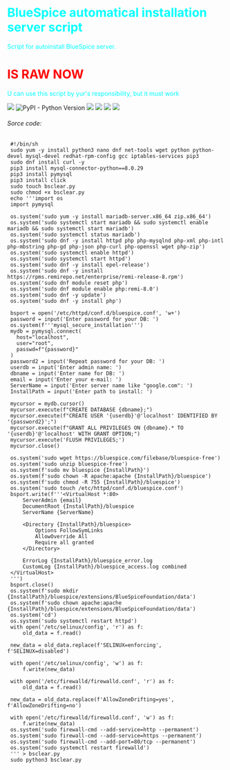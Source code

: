 <h1 style="color:cyan;">BlueSpice automatical installation server script</h1>
<a style="color:cyan">Script for autoinstall BlueSpice server.</a>
<h1 style="color:red;">IS RAW NOW</h1>  

<!DOCTYPE html>
<html>
<head>
</head>
<body>
<p {
  style="color:cyan;"
}>U can use this script by yur's responsibility, but it must work</p>
<img src=https://img.shields.io/badge/shell_script-%23121011.svg?style=for-the-badge&logo=gnu-bash&logoColor=white>
<img alt="PyPI - Python Version" src="https://img.shields.io/pypi/pyversions/Django?style=plastic">
<img src=https://img.shields.io/badge/cent%20os-002260?style=for-the-badge&logo=centos&logoColor=F0F0F0>
<img src=https://img.shields.io/badge/-Rocky%20Linux-%2310B981?style=for-the-badge&logo=rockylinux&logoColor=white>
<img src=https://img.shields.io/badge/Red%20Hat-EE0000?style=for-the-badge&logo=redhat&logoColor=white>
<img src=https://img.shields.io/badge/python-3670A0?style=for-the-badge&logo=python&logoColor=ffdd54>


</body>
</html>
<h6>Sorce code:</h6>

 ```console
  #!/bin/sh
  sudo yum -y install python3 nano dnf net-tools wget python python-devel mysql-devel redhat-rpm-config gcc iptables-services pip3
  sudo dnf install curl -y
  pip3 install mysql-connector-python==8.0.29
  pip3 install pymysql
  pip3 install click
  sudo touch bsclear.py
  sudo chmod +x bsclear.py
  echo '''import os
  import pymysql

  os.system('sudo yum -y install mariadb-server.x86_64 zip.x86_64')
  os.system('sudo systemctl start mariadb && sudo systemctl enable mariadb && sudo systemctl start mariadb')
  os.system('sudo systemctl status mariadb')
  os.system('sudo dnf -y install httpd php php-mysqlnd php-xml php-intl php-mbstring php-gd php-json php-curl php-openssl wget php-zip')
  os.system('sudo systemctl enable httpd')
  os.system('sudo systemctl start httpd')
  os.system('sudo dnf -y install epel-release')
  os.system('sudo dnf -y install https://rpms.remirepo.net/enterprise/remi-release-8.rpm')
  os.system('sudo dnf module reset php')
  os.system('sudo dnf module enable php:remi-8.0')
  os.system('sudo dnf -y update')
  os.system('sudo dnf -y install php')

  bsport = open('/etc/httpd/conf.d/bluespice.conf', 'w+')
  password = input('Enter password for your DB: ')
  os.system(f'''mysql_secure_installation''')
  mydb = pymysql.connect(
    host="localhost",
    user="root",
    passwd=f"{password}"
  )
  password2 = input('Repeat password for your DB: ')
  userdb = input('Enter admin name: ')
  dbname = input('Enter name for DB: ')
  email = input('Enter your e-mail: ')
  ServerName = input('Enter server name like "google.com": ')
  InstallPath = input('Enter path to install: ')

  mycursor = mydb.cursor()
  mycursor.execute(f"CREATE DATABASE {dbname};")
  mycursor.execute(f"CREATE USER '{userdb}'@'localhost' IDENTIFIED BY '{password2}';")
  mycursor.execute(f"GRANT ALL PRIVILEGES ON {dbname}.* TO '{userdb}'@'localhost' WITH GRANT OPTION;")
  mycursor.execute('FLUSH PRIVILEGES;')
  mycursor.close()

  os.system('sudo wget https://bluespice.com/filebase/bluespice-free')
  os.system('sudo unzip bluespice-free')
  os.system(f'sudo mv bluespice {InstallPath}')
  os.system(f'sudo chown -R apache:apache {InstallPath}/bluespice')
  os.system(f'sudo chmod -R 755 {InstallPath}/bluespice')
  os.system('sudo touch /etc/httpd/conf.d/bluespice.conf')
  bsport.write(f'''<VirtualHost *:80>
      ServerAdmin {email}
      DocumentRoot {InstallPath}/bluespice
      ServerName {ServerName}

      <Directory {InstallPath}/bluespice>
          Options FollowSymLinks
          AllowOverride All
          Require all granted
      </Directory>

      ErrorLog {InstallPath}/bluespice_error.log
      CustomLog {InstallPath}/bluespice_access.log combined
  </VirtualHost>
  ''')
  bsport.close()
  os.system(f'sudo mkdir {InstallPath}/bluespice/extensions/BlueSpiceFoundation/data')
  os.system(f'sudo chown apache:apache {InstallPath}/bluespice/extensions/BlueSpiceFoundation/data')
  os.system('cd')
  os.system('sudo systemctl restart httpd')
  with open('/etc/selinux/config', 'r') as f:
      old_data = f.read()

  new_data = old_data.replace(f'SELINUX=enforcing', f'SELINUX=disabled')

  with open('/etc/selinux/config', 'w') as f:
      f.write(new_data)

  with open('/etc/firewalld/firewalld.conf', 'r') as f:
      old_data = f.read()

  new_data = old_data.replace(f'AllowZoneDrifting=yes', f'AllowZoneDrifting=no')

  with open('/etc/firewalld/firewalld.conf', 'w') as f:
      f.write(new_data)
  os.system('sudo firewall-cmd --add-service=http --permanent')
  os.system('sudo firewall-cmd --add-service=https --permanent')
  os.system('sudo firewall-cmd --add-port=80/tcp --permanent')
  os.system('sudo systemctl restart firewalld')
  ''' > bsclear.py
  sudo python3 bsclear.py

 ```
